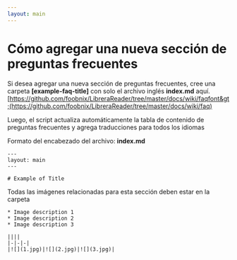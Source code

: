 ```yaml
---
layout: main
---
```


# Cómo agregar una nueva sección de preguntas frecuentes

Si desea agregar una nueva sección de preguntas frecuentes, cree una carpeta **[example-faq-title]** con solo el archivo inglés **index.md** aquí.
[https://github.com/foobnix/LibreraReader/tree/master/docs/wiki/faqfont&gt;(https://github.com/foobnix/LibreraReader/tree/master/docs/wiki/faq)

Luego, el script actualiza automáticamente la tabla de contenido de preguntas frecuentes y agrega traducciones para todos los idiomas

Formato del encabezado del archivo: **index.md**

```
---
layout: main
---

# Example of Title
```

Todas las imágenes relacionadas para esta sección deben estar en la carpeta

```
* Image description 1
* Image description 2
* Image description 3

||||
|-|-|-|
|![](1.jpg)|![](2.jpg)|![](3.jpg)|
```
